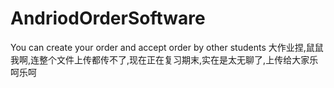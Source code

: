 # AndriodOrderSoftware
You can create your order and accept order by other students
大作业捏,鼠鼠我啊,连整个文件上传都传不了,现在正在复习期末,实在是太无聊了,上传给大家乐呵乐呵
